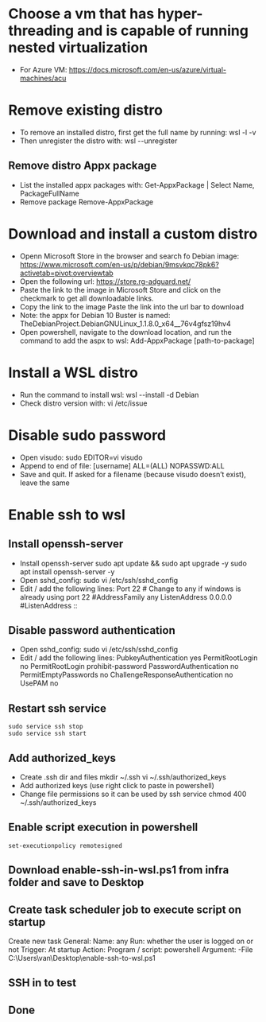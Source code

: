# Choose a vm that has hyper-threading and is capable of running nested virtualization
- For Azure VM: 
    https://docs.microsoft.com/en-us/azure/virtual-machines/acu

# Remove existing distro
- To remove an installed distro, first get the full name by running:
    wsl -l -v
- Then unregister the distro with:
    wsl --unregister <distro name>
## Remove distro Appx package
- List the installed appx packages with:
    Get-AppxPackage | Select Name, PackageFullName
- Remove package
    Remove-AppxPackage <package full name>

# Download and install a custom distro
- Openn Microsoft Store in the browser and search fo Debian image:
    https://www.microsoft.com/en-us/p/debian/9msvkqc78pk6?activetab=pivot:overviewtab
- Open the following url:
    https://store.rg-adguard.net/
- Paste the link to the image in Microsoft Store and click on the checkmark to get all downloadable links.
- Copy the link to the image Paste the link into the url bar to download
- Note: the appx for Debian 10 Buster is named: TheDebianProject.DebianGNULinux_1.1.8.0_x64__76v4gfsz19hv4
- Open powershell, navigate to the download location, and run the command to add the aspx to wsl:
    Add-AppxPackage [path-to-package]

# Install a WSL distro
- Run the command to install wsl:
    wsl --install -d Debian
- Check distro version with:
    vi /etc/issue

# Disable sudo password
- Open visudo:
    sudo EDITOR=vi visudo
- Append to end of file:
    [username] ALL=(ALL) NOPASSWD:ALL
- Save and quit. If asked for a filename (because visudo doesn’t exist), leave the same

# Enable ssh to wsl
## Install openssh-server
- Install openssh-server
    sudo apt update && sudo apt upgrade -y
    sudo apt install openssh-server -y
- Open sshd_config:
    sudo vi /etc/ssh/sshd_config
- Edit / add the following lines:
	Port 22			# Change to any if windows is already using port 22
	#AddressFamily any
	ListenAddress 0.0.0.0
	#ListenAddress ::
## Disable password authentication
- Open sshd_config:
	sudo vi /etc/ssh/sshd_config
- Edit / add the following lines:
	PubkeyAuthentication yes
	PermitRootLogin no
	PermitRootLogin prohibit-password
	PasswordAuthentication no
	PermitEmptyPasswords no
	ChallengeResponseAuthentication no
	UsePAM no
## Restart ssh service
	sudo service ssh stop
	sudo service ssh start
## Add authorized_keys
- Create .ssh dir and files
	mkdir ~/.ssh
	vi ~/.ssh/authorized_keys
- Add authorized keys (use right click to paste in powershell)
- Change file permissions so it can be used by ssh service
	chmod 400 ~/.ssh/authorized_keys
## Enable script execution in powershell
	set-executionpolicy remotesigned
## Download enable-ssh-in-wsl.ps1 from infra folder and save to Desktop
## Create task scheduler job to execute script on startup
Create new task
General:
	Name: any
	Run:  whether the user is logged on or not
Trigger:
	At startup
Action:
	Program / script: powershell
	Argument:         -File C:\Users\van\Desktop\enable-ssh-to-wsl.ps1
## SSH in to test
## Done
